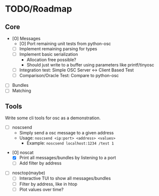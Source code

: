 # TODO/Roadmap

## Core

- [O] Messages
  - [O] Port remaining unit tests from python-osc
  - [ ] Implement remaining parsing for types
  - [ ] Implement basic serialization
    - Allocation free possible?
    - Should just write to a buffer using parameters like printf/tinyosc
  - [ ] Integration test: Simple OSC Server <-> Client Based Test
  - [ ] Comparison/Oracle Test: Compare to python-osc
- [ ] Bundles
- [ ] Matching

## Tools

Write some cli tools for osc as a demonstration.

- [ ] noscsend
  - Simply send a osc message to a given address
  - Usage: `noscsend <ip:port> <address> <values>`
    - Example: `noscsend localhost:1234 /test 1`
- [O] noscat
  - [X] Print all messages/bundles by listening to a port
  - [ ] Add filter by address
- [ ] nosctop(maybe)
  - [ ] Interactive TUI to show all messages/bundles
  - [ ] Filter by address, like in htop
  - [ ] Plot values over time?
